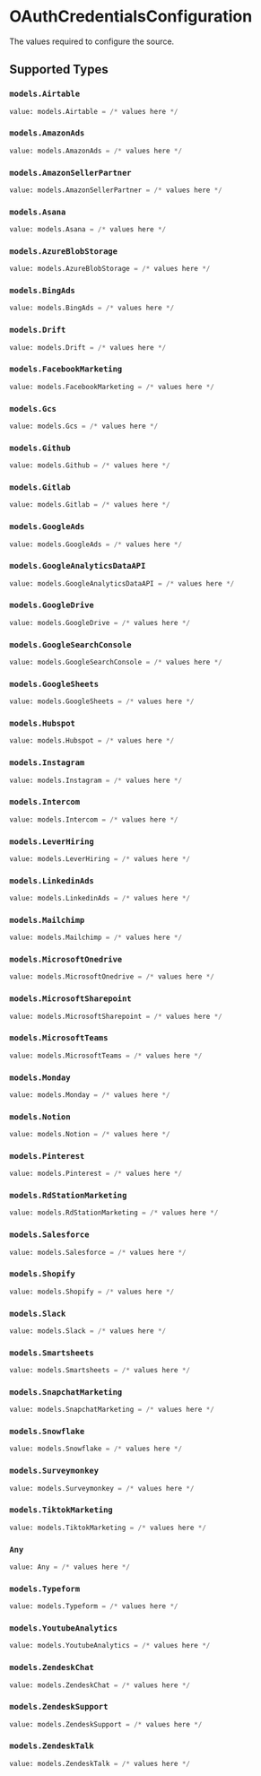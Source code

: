 # OAuthCredentialsConfiguration

The values required to configure the source.


## Supported Types

### `models.Airtable`

```python
value: models.Airtable = /* values here */
```

### `models.AmazonAds`

```python
value: models.AmazonAds = /* values here */
```

### `models.AmazonSellerPartner`

```python
value: models.AmazonSellerPartner = /* values here */
```

### `models.Asana`

```python
value: models.Asana = /* values here */
```

### `models.AzureBlobStorage`

```python
value: models.AzureBlobStorage = /* values here */
```

### `models.BingAds`

```python
value: models.BingAds = /* values here */
```

### `models.Drift`

```python
value: models.Drift = /* values here */
```

### `models.FacebookMarketing`

```python
value: models.FacebookMarketing = /* values here */
```

### `models.Gcs`

```python
value: models.Gcs = /* values here */
```

### `models.Github`

```python
value: models.Github = /* values here */
```

### `models.Gitlab`

```python
value: models.Gitlab = /* values here */
```

### `models.GoogleAds`

```python
value: models.GoogleAds = /* values here */
```

### `models.GoogleAnalyticsDataAPI`

```python
value: models.GoogleAnalyticsDataAPI = /* values here */
```

### `models.GoogleDrive`

```python
value: models.GoogleDrive = /* values here */
```

### `models.GoogleSearchConsole`

```python
value: models.GoogleSearchConsole = /* values here */
```

### `models.GoogleSheets`

```python
value: models.GoogleSheets = /* values here */
```

### `models.Hubspot`

```python
value: models.Hubspot = /* values here */
```

### `models.Instagram`

```python
value: models.Instagram = /* values here */
```

### `models.Intercom`

```python
value: models.Intercom = /* values here */
```

### `models.LeverHiring`

```python
value: models.LeverHiring = /* values here */
```

### `models.LinkedinAds`

```python
value: models.LinkedinAds = /* values here */
```

### `models.Mailchimp`

```python
value: models.Mailchimp = /* values here */
```

### `models.MicrosoftOnedrive`

```python
value: models.MicrosoftOnedrive = /* values here */
```

### `models.MicrosoftSharepoint`

```python
value: models.MicrosoftSharepoint = /* values here */
```

### `models.MicrosoftTeams`

```python
value: models.MicrosoftTeams = /* values here */
```

### `models.Monday`

```python
value: models.Monday = /* values here */
```

### `models.Notion`

```python
value: models.Notion = /* values here */
```

### `models.Pinterest`

```python
value: models.Pinterest = /* values here */
```

### `models.RdStationMarketing`

```python
value: models.RdStationMarketing = /* values here */
```

### `models.Salesforce`

```python
value: models.Salesforce = /* values here */
```

### `models.Shopify`

```python
value: models.Shopify = /* values here */
```

### `models.Slack`

```python
value: models.Slack = /* values here */
```

### `models.Smartsheets`

```python
value: models.Smartsheets = /* values here */
```

### `models.SnapchatMarketing`

```python
value: models.SnapchatMarketing = /* values here */
```

### `models.Snowflake`

```python
value: models.Snowflake = /* values here */
```

### `models.Surveymonkey`

```python
value: models.Surveymonkey = /* values here */
```

### `models.TiktokMarketing`

```python
value: models.TiktokMarketing = /* values here */
```

### `Any`

```python
value: Any = /* values here */
```

### `models.Typeform`

```python
value: models.Typeform = /* values here */
```

### `models.YoutubeAnalytics`

```python
value: models.YoutubeAnalytics = /* values here */
```

### `models.ZendeskChat`

```python
value: models.ZendeskChat = /* values here */
```

### `models.ZendeskSupport`

```python
value: models.ZendeskSupport = /* values here */
```

### `models.ZendeskTalk`

```python
value: models.ZendeskTalk = /* values here */
```

